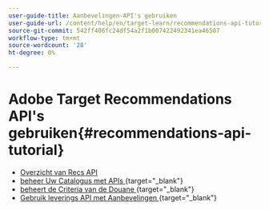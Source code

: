 ```yaml
---
user-guide-title: Aanbevelingen-API's gebruiken
user-guide-url: /content/help/en/target-learn/recommendations-api-tutorial/recs-api-overview.html
source-git-commit: 542ff406fc24df54a2f1b007422492341ea46507
workflow-type: tm+mt
source-wordcount: '28'
ht-degree: 0%

---
```



# Adobe Target Recommendations API&#39;s gebruiken{#recommendations-api-tutorial}

+ [Overzicht van Recs API](recs-api-overview.md)
+ [ beheer Uw Catalogus met APIs ](https://experienceleague.adobe.com/docs/target-dev/developer/api/recommendations-api/manage-catalog.html){target="_blank"}
+ [ beheert de Criteria van de Douane ](https://experienceleague.adobe.com/docs/target-dev/developer/api/recommendations-api/manage-custom-criteria.html){target="_blank"}
+ [ Gebruik leverings API met Aanbevelingen ](https://experienceleague.adobe.com/docs/target-dev/developer/api/recommendations-api/fetch-recs-server-side-delivery-api.html){target="_blank"}

<!--+ [Debug API calls](6debug.md)
+ [Download the Calculated Recommendations CSV](7download-calc-recs-csv.md)-->

<!--
+ Managing your Catalog with APIs{#manage-catalog}
  + [Create and update items](manage-catalog/saveEntities.md)
  + [Delete items](manage-catalog/deleteEntities.md)
  + [Delete All Items](manage-catalog/concepts.md)
  + [Get item details](manage-catalog/base-implementation.md)
+ Managing Custom Criteria{#use-cases}
  + [Home Page](use-cases/home-page.md)
  + [Product Pages](use-cases/product-pages.md)
  + [Category Pages](use-cases/category-pages.md)
  + [Add to Cart Modals](use-cases/add-to-cart-modals.md)
  + [Cart Page](use-cases/cart-page.md)
  + [Order Confirmation Page](use-cases/order-confirmation-page.md)-->
